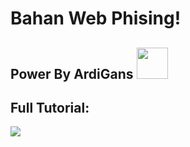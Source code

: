 # Bahan Web Phising!
<h2>Power By ArdiGans <img img src="https://media.giphy.com/media/12oufCB0MyZ1Go/giphy.gif" width="50"></h2>





## Full Tutorial:
<code><a href="LINK YT" target="_blank"><img src="https://www.vectorlogo.zone/logos/youtube/youtube-icon.svg"></a></code>




